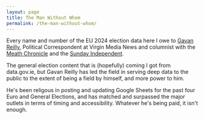 ```yaml
---
layout: page
title: The Man Without Whom
permalink: /the-man-without-whom/
---
```


Every name and number of the EU 2024 election data here I owe to [Gavan Reilly](https://x.com/gavreilly), Political Correspondent at Virgin Media News and columnist with the [Meath Chronicle](https://www.meathchronicle.ie/) and the [Sunday Independent](https://www.independent.ie/).

The general election content that is (hopefully) coming I got from data.gov.ie, but Gavan Reilly has led the field in serving deep data to the public to the extent of being a field by himself, and more power to him.

He's been religous in posting and updating Google Sheets for the past four Euro and General Elections, and has matched and surpassed the major outlets in terms of timing and accessibility. Whatever he's being paid, it isn't enough.